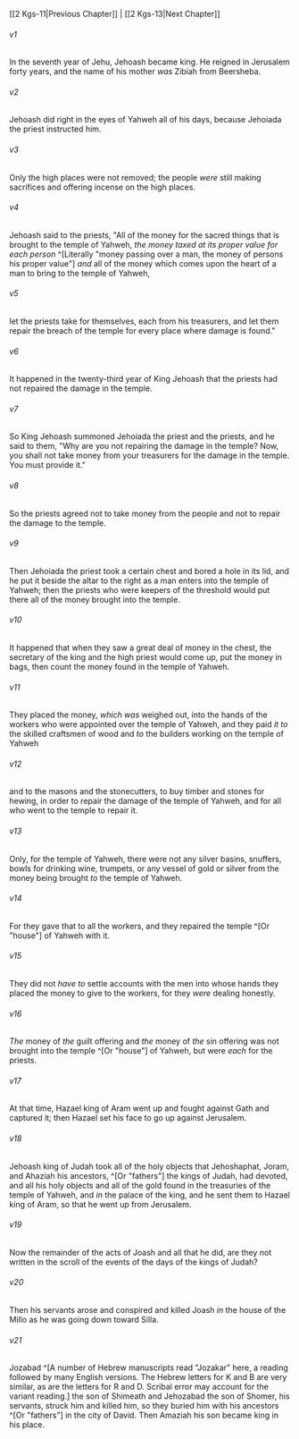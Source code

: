 ﻿---
aliases:
  - 2 Kings 12
---

[[2 Kgs-11|Previous Chapter]] | [[2 Kgs-13|Next Chapter]]

###### v1
In the seventh year of Jehu, Jehoash became king. He reigned in Jerusalem forty years, and the name of his mother _was_ Zibiah from Beersheba.

###### v2
Jehoash did right in the eyes of Yahweh all of his days, because Jehoiada the priest instructed him.

###### v3
Only the high places were not removed; the people _were_ still making sacrifices and offering incense on the high places.

###### v4
Jehoash said to the priests, "All of the money for the sacred things that is brought to the temple of Yahweh, _the money taxed at its proper value for each person_ ^[Literally "money passing over a man, the money of persons his proper value"] _and_ all of the money which comes upon the heart of a man to bring to the temple of Yahweh,

###### v5
let the priests take for themselves, each from his treasurers, and let them repair the breach of the temple for every place where damage is found."

###### v6
It happened in the twenty-third year of King Jehoash that the priests had not repaired the damage in the temple.

###### v7
So King Jehoash summoned Jehoiada the priest and the priests, and he said to them, "Why are you not repairing the damage in the temple? Now, you shall not take money from your treasurers for the damage in the temple. You must provide it."

###### v8
So the priests agreed not to take money from the people and not to repair the damage to the temple.

###### v9
Then Jehoiada the priest took a certain chest and bored a hole in its lid, and he put it beside the altar to the right as a man enters into the temple of Yahweh; then the priests who were keepers of the threshold would put there all of the money brought into the temple.

###### v10
It happened that when they saw a great deal of money in the chest, the secretary of the king and the high priest would come up, put the money in bags, then count the money found in the temple of Yahweh.

###### v11
They placed the money, _which was_ weighed out, into the hands of the workers who were appointed over the temple of Yahweh, and they paid _it to_ the skilled craftsmen of wood and _to_ the builders working on the temple of Yahweh

###### v12
and to the masons and the stonecutters, to buy timber and stones for hewing, in order to repair the damage of the temple of Yahweh, and for all who went to the temple to repair it.

###### v13
Only, for the temple of Yahweh, there were not any silver basins, snuffers, bowls for drinking wine, trumpets, or any vessel of gold or silver from the money being brought _to_ the temple of Yahweh.

###### v14
For they gave that to all the workers, and they repaired the temple ^[Or "house"] of Yahweh with it.

###### v15
They did not _have to_ settle accounts with the men into whose hands they placed the money to give to the workers, for they _were_ dealing honestly.

###### v16
_The_ money of _the_ guilt offering and _the_ money of _the_ sin offering was not brought into the temple ^[Or "house"] of Yahweh, but were _each_ for the priests.

###### v17
At that time, Hazael king of Aram went up and fought against Gath and captured it; then Hazael set his face to go up against Jerusalem.

###### v18
Jehoash king of Judah took all of the holy objects that Jehoshaphat, Joram, and Ahaziah his ancestors, ^[Or "fathers"] the kings of Judah, had devoted, and all his holy objects and all of the gold found in the treasuries of the temple of Yahweh, and _in_ the palace of the king, and he sent them to Hazael king of Aram, so that he went up from Jerusalem.

###### v19
Now the remainder of the acts of Joash and all that he did, are they not written in the scroll of the events of the days of the kings of Judah?

###### v20
Then his servants arose and conspired and killed Joash _in_ the house of the Millo as he was going down toward Silla.

###### v21
Jozabad ^[A number of Hebrew manuscripts read "Jozakar" here, a reading followed by many English versions. The Hebrew letters for K and B are very similar, as are the letters for R and D. Scribal error may account for the variant reading.] the son of Shimeath and Jehozabad the son of Shomer, his servants, struck him and killed him, so they buried him with his ancestors ^[Or "fathers"] in the city of David. Then Amaziah his son became king in his place.